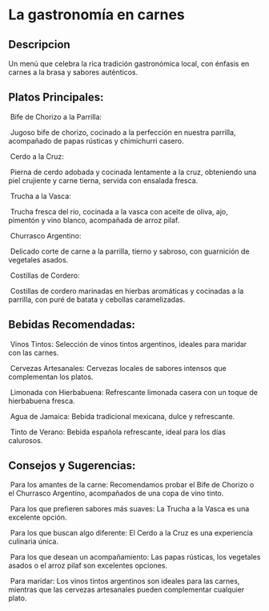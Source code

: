 # La gastronomía en carnes

## Descripcion

Un menú que celebra la rica tradición gastronómica local, con énfasis en carnes a la brasa y sabores auténticos.

## Platos Principales:

​    Bife de Chorizo a la Parrilla:

​    Jugoso bife de chorizo, cocinado a la perfección en nuestra parrilla, acompañado de papas rústicas y chimichurri casero.

​    Cerdo a la Cruz:

​    Pierna de cerdo adobada y cocinada lentamente a la cruz, obteniendo una piel crujiente y carne tierna, servida con ensalada fresca.

​    Trucha a la Vasca:

​    Trucha fresca del río, cocinada a la vasca con aceite de oliva, ajo, pimentón y vino blanco, acompañada de arroz pilaf.

​    Churrasco Argentino:

​    Delicado corte de carne a la parrilla, tierno y sabroso, con guarnición de vegetales asados.

​    Costillas de Cordero:

​    Costillas de cordero marinadas en hierbas aromáticas y cocinadas a la parrilla, con puré de batata y cebollas caramelizadas.

 ## Bebidas Recomendadas:

​    Vinos Tintos: Selección de vinos tintos argentinos, ideales para maridar con las carnes.

​    Cervezas Artesanales: Cervezas locales de sabores intensos que complementan los platos.

​    Limonada con Hierbabuena: Refrescante limonada casera con un toque de hierbabuena fresca.

​    Agua de Jamaica: Bebida tradicional mexicana, dulce y refrescante.

​    Tinto de Verano: Bebida española refrescante, ideal para los días calurosos.



## Consejos y Sugerencias:

​    Para los amantes de la carne: Recomendamos probar el Bife de Chorizo o el Churrasco Argentino, acompañados de una copa de vino tinto.

​    Para los que prefieren sabores más suaves: La Trucha a la Vasca es una excelente opción.

​    Para los que buscan algo diferente: El Cerdo a la Cruz es una experiencia culinaria única.

​    Para los que desean un acompañamiento: Las papas rústicas, los vegetales asados o el arroz pilaf son excelentes opciones.

​    Para maridar: Los vinos tintos argentinos son ideales para las carnes, mientras que las cervezas artesanales pueden complementar cualquier plato.


